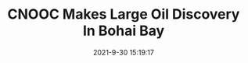 ---
"title": "CNOOC Makes Large Oil Discovery In Bohai Bay"
"date": "2021-9-30 15:19:17"
"feed_name": "RIGZONE"
"feed_website": "http://www.rigzone.com/"
"feed_rss": "http://www.rigzone.com/news/rss/rigzone_latest.aspx"
"link": "https://www.rigzone.com/news/cnooc_makes_large_oil_discovery_in_bohai_bay-30-sep-2021-166580-article/?rss=true"
"source": "None"
"file": "_posts/2021-1-1-7622478a32874ea4cef0cb45a9e0a46b8ab507e5.md"
"accident": "0"
"drilling": "0"
"dead": "0"
"injured": "0"
"arrested": "0"
"where": "unknown site"
"causes": "unknown"
"place": "unknown place"
---